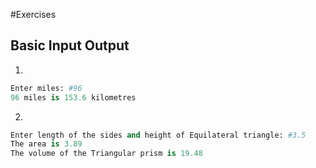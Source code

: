 #Exercises

## Basic Input Output

1.
```python
Enter miles: #96
96 miles is 153.6 kilometres
```

2.
```python
Enter length of the sides and height of Equilateral triangle: #3.5
The area is 3.89
The volume of the Triangular prism is 19.48
```

